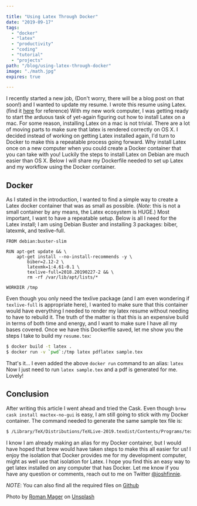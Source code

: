 ```yaml
---

title: "Using Latex Through Docker"
date: "2019-09-17"
tags:
  - "docker"
  - "latex"
  - "productivity"
  - "coding"
  - "tutorial"
  - "projects"
path: "/blog/using-latex-through-docker"
image: "./math.jpg"
expires: true

---
```


I recently started a new job, (Don't worry, there will be a blog post on that soon!) and I wanted to update my resume.
I wrote this resume using Latex. (find it [here](https://github.com/joshfinnie/resume) for reference)
With my new work computer, I was getting ready to start the arduous task of yet-again figuring out how to install Latex
on a mac. For some reason, installing Latex on a mac is not trivial.  There are a lot of moving parts to make sure that
latex is rendered correctly on OS X. I decided instead of working on getting Latex installed again, I'd turn to Docker
to make this a repeatable process going forward. Why install Latex once on a new computer when you could create a Docker
container that you can take with you! Luckily the steps to install Latex on Debian are much easier than OS X. Below I
will share my Dockerfile needed to set up Latex and my workflow using the Docker container.

## Docker

As I stated in the introduction, I wanted to find a simple way to create a Latex docker container that was as small as
possible. (*Note*: this is not a small container by any means, the Latex ecosystem is HUGE.) Most important, I want to have
a repeatable setup. Below is all I need for the Latex install; I am using Debian Buster and installing 3 packages:
biber, latexmk, and texlive-full.

```docker
FROM debian:buster-slim

RUN apt-get update && \
    apt-get install --no-install-recommends -y \
        biber=2.12-2 \
        latexmk=1:4.61-0.1 \
        texlive-full=2018.20190227-2 && \
        rm -rf /var/lib/apt/lists/*

WORKDIR /tmp
```

Even though you only need the texlive package (and I am even wondering if `texlive-full` is appropriate here), I wanted to
make sure that this container would have everything I needed to render my latex resume without needing to have to rebuild
it. The truth of the matter is that this is an expensive build in terms of both time and energy, and I want to make sure I
have all my bases covered. Once we have this Dockerfile saved, let me show you the steps I take to build my `resume.tex`:

```bash
$ docker build -t latex .
$ docker run -v `pwd`:/tmp latex pdflatex sample.tex
```

That's it... I even added the above `docker run` command to an alias: `latex` Now I just need to run `latex sample.tex` and
a pdf is generated for me. Lovely!

## Conclusion

After writing this article I went ahead and tried the Cask. Even though `brew cask install mactex-no-gui` is easy, I am still
going to stick with my Docker container. The command needed to generate the same sample tex file is:

```bash
$ /Library/TeX/Distributions/TeXLive-2019.texdist/Contents/Programs/texbin/pdflatex sample.tex
```

I know I am already making an alias for my Docker container, but I would have hoped that brew would have taken steps to make this
all easier for us! I enjoy the isolation that Docker provides me for my development computer, might as well use that isolation for
Latex. I hope you find this an easy way to get latex installed on any computer that has Docker. Let me know if you have any
question or comments, reach out to me on Twitter [@joshfinnie](https://twitter.com/joshfinnie).

*NOTE*: You can also find all the required files on [Github](https://github.com/joshfinnie/latex-docker)

<p class="unsplash text-center">Photo by <a href="https://unsplash.com/@roman_lazygeek?utm_source=unsplash&utm_medium=referral&utm_content=creditCopyText">Roman Mager</a> on <a href="https://unsplash.com/">Unsplash</a></p>
